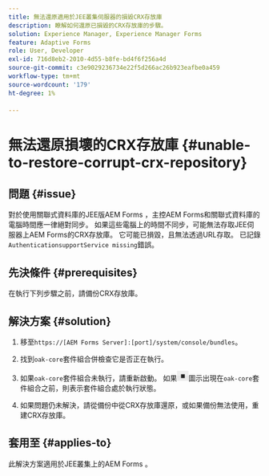 ```yaml
---
title: 無法還原適用於JEE叢集伺服器的損毀CRX存放庫
description: 瞭解如何還原已損毀的CRX存放庫的步驟。
solution: Experience Manager, Experience Manager Forms
feature: Adaptive Forms
role: User, Developer
exl-id: 716d8eb2-2010-4d55-b8fe-bd4f6f256a4d
source-git-commit: c3e9029236734e22f5d266ac26b923eafbe0a459
workflow-type: tm+mt
source-wordcount: '179'
ht-degree: 1%

---
```


# 無法還原損壞的CRX存放庫 {#unable-to-restore-corrupt-crx-repository}

## 問題 {#issue}

對於使用關聯式資料庫的JEE版AEM Forms ，主控AEM Forms和關聯式資料庫的電腦時間應一律絕對同步。 如果這些電腦上的時間不同步，可能無法存取JEE伺服器上AEM Forms的CRX存放庫。 它可能已損毀，且無法透過URL存取。 已記錄`AuthenticationsupportService missing`錯誤。

## 先決條件 {#prerequisites}

在執行下列步驟之前，請備份CRX存放庫。

## 解決方案 {#solution}

1. 移至`https://[AEM Forms Server]:[port]/system/console/bundles`。

1. 找到`oak-core`套件組合併檢查它是否正在執行。

1. 如果`oak-core`套件組合未執行，請重新啟動。 如果![暫停按鈕](/help/forms/using/assets/stop.png)圖示出現在`oak-core`套件組合之前，則表示套件組合處於執行狀態。

1. 如果問題仍未解決，請從備份中從CRX存放庫還原，或如果備份無法使用，重建CRX存放庫。


## 套用至 {#applies-to}

此解決方案適用於JEE叢集上的AEM Forms 。
